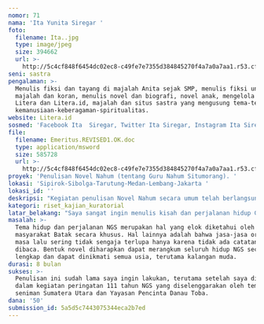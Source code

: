 ```yaml
---
nomor: 71
nama: 'Ita Yunita Siregar '
foto:
  filename: Ita..jpg
  type: image/jpeg
  size: 394662
  url: >-
    http://5c4cf848f6454dc02ec8-c49fe7e7355d384845270f4a7a0a7aa1.r53.cf2.rackcdn.com/99a5749d-be1f-449b-b521-cc123e360ff5/Ita..jpg
seni: sastra
pengalaman: >-
  Menulis fiksi dan tayang di majalah Anita sejak SMP, menulis fiksi untuk
  majalah dan koran, menulis novel dan biografi, novel anak, mengelola Majalah
  Litera dan Litera.id, majalah dan situs sastra yang mengusung tema-tema
  kemanusiaan-keberagaman-spiritualitas. 
website: Litera.id
sosmed: 'Facebook Ita  Siregar, Twitter Ita Siregar, Instagram Ita Siregar'
file:
  filename: Emeritus.REVISED1.OK.doc
  type: application/msword
  size: 585728
  url: >-
    http://5c4cf848f6454dc02ec8-c49fe7e7355d384845270f4a7a0a7aa1.r53.cf2.rackcdn.com/3f1ad983-bb30-4e9e-a0a8-70bf8af90348/Emeritus.REVISED1.OK.doc
proyek: 'Penulisan Novel Nahum (tentang Guru Nahum Situmorang). '
lokasi: 'Sipirok-Sibolga-Tarutung-Medan-Lembang-Jakarta '
lokasi_id: ''
deskripsi: "Kegiatan penulisan Novel Nahum secara umum telah berlangsung di dalam diri saya selama ini, terutama ketika menjadi anggota Yayasan Pencinta Danau Toba dalam Bidang Pendidikan. Proyek ini terutama melakukan pembacaan secara mendalam tentang NGS dari perpustakaan, dan napak tilas kota-kota tempat NGS pernah tinggal yaitu di Sumatera Sipirok-Sibolga-Tarutung-Medan dan di Bandung dan Jakarta selama di Pulau Jawa. Berharap napak tilas mulai dilakukan akhir Mei hingga Juli, diikuti penulisan novel selama Juli sampai Desember 2018. Berharap novel sudah terbit sebelum 14 Februari 2018. bertepatan peringatan 111 tahun NGS.  \r\n"
kategori: riset_kajian_kuratorial
latar_belakang: "Saya sangat ingin menulis kisah dan perjalanan hidup Guru Nahum Situmorang (GNS). GNS seorang pencipta, penulis syair lagu, penyanyi, pemain musik daerah Batak. Ia lahir di Sipirok 14 Februari 1908, meninggal di Medan 20 Oktober 1969. Ia anggota Kongres Pemuda 1928, dan memenangkan sayembara mencipta lagu kebangsaan setelah WR Supratman. Bersama Raja Buntal, putra Sisingamangaraja XII, mendirikan orkes musik Sumatera Keroncong Concours dan pada 1936 memenangkan lomba cipta lagu bernuansa keroncong di Medan. Tahun 1950, ia dan rombongan menyanyi di istana presiden di Jakarta, mengisi acara instansi pemerintah, kedubes-kedubes, live di RRI. ia menerima Penghargaan Anugerah Seni dari Pemerintah Indonesia pada 17 Agustus 1969. Ia mencipta sebanyak kurang lebih 120 lagu (Batak) yang populer hingga sekarang diantaranya Anju Ahu,Lissoi, Na Sonang Do Hita Na Dua. GNS bukan hanya milik masyarakat Batak tetapi Indonesia pada umumnya karena lagu-lagunya dikenal secara luas oleh masyarakat Indonesia. Lagu-lagu ciptaan GNS mengisahkan manusia Batak, alam Tanah Batak berikut romantika kehidupannya, menggambarkan suasana hati, merekam aspek sosio-antropologis masyarakat (Batak). Ia memperkenalkan masyarakat Batak ke Indonesia secara khusus. Sebagai penghargaan atas karya Anak Bangsa sendiri, tahun 2019 adalah 111 tahun NGS, dan saya ingin memperingatinya dengan peluncuran buku ini. \_\r\n"
masalah: >-
  Tema hidup dan perjalanan NGS merupakan hal yang elok diketahui oleh
  masyarakat Batak secara khusus. Hal lainnya adalah bahwa jasa-jasa orang di
  masa lalu sering tidak sengaja terlupa hanya karena tidak ada catatan untuk
  dibaca. Bentuk novel diharapkan dapat merangkum seluruh hidup NGS secara
  lengkap dan dapat dinikmati semua usia, terutama kalangan muda. 
durasi: 8 bulan
sukses: >-
  Penulisan ini sudah lama saya ingin lakukan, terutama setelah saya dilibatkan
  dalam kegiatan peringatan 111 tahun NGS yang diselenggarakan oleh teman-teman
  seniman Sumatera Utara dan Yayasan Pencinta Danau Toba. 
dana: '50'
submission_id: 5a5d5c7443075344eca2b7ed
---
```

